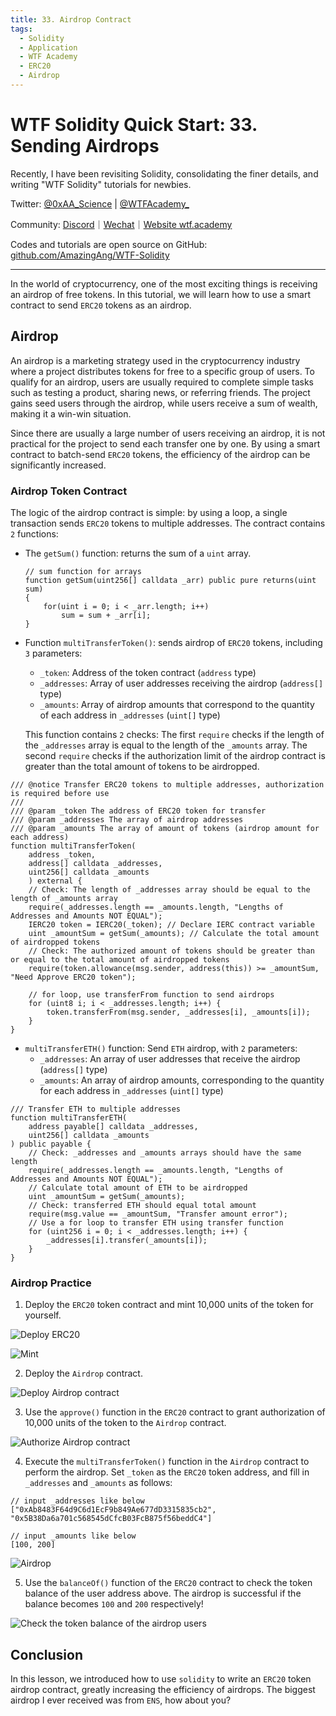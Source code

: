 ```yaml
---
title: 33. Airdrop Contract
tags:
  - Solidity
  - Application
  - WTF Academy
  - ERC20
  - Airdrop
---
```


# WTF Solidity Quick Start: 33. Sending Airdrops

Recently, I have been revisiting Solidity, consolidating the finer details, and writing "WTF Solidity" tutorials for newbies. 

Twitter: [@0xAA_Science](https://twitter.com/0xAA_Science) | [@WTFAcademy_](https://twitter.com/WTFAcademy_)

Community: [Discord](https://discord.gg/5akcruXrsk)｜[Wechat](https://docs.google.com/forms/d/e/1FAIpQLSe4KGT8Sh6sJ7hedQRuIYirOoZK_85miz3dw7vA1-YjodgJ-A/viewform?usp=sf_link)｜[Website wtf.academy](https://wtf.academy)

Codes and tutorials are open source on GitHub: [github.com/AmazingAng/WTF-Solidity](https://github.com/AmazingAng/WTF-Solidity)

-----

In the world of cryptocurrency, one of the most exciting things is receiving an airdrop of free tokens. In this tutorial, we will learn how to use a smart contract to send `ERC20` tokens as an airdrop.

## Airdrop 

An airdrop is a marketing strategy used in the cryptocurrency industry where a project distributes tokens for free to a specific group of users. To qualify for an airdrop, users are usually required to complete simple tasks such as testing a product, sharing news, or referring friends. The project gains seed users through the airdrop, while users receive a sum of wealth, making it a win-win situation.

Since there are usually a large number of users receiving an airdrop, it is not practical for the project to send each transfer one by one. By using a smart contract to batch-send `ERC20` tokens, the efficiency of the airdrop can be significantly increased.

### Airdrop Token Contract

The logic of the airdrop contract is simple: by using a loop, a single transaction sends `ERC20` tokens to multiple addresses. The contract contains `2` functions:

- The `getSum()` function: returns the sum of a `uint` array.

    ```solidity
    // sum function for arrays
    function getSum(uint256[] calldata _arr) public pure returns(uint sum)
    {
        for(uint i = 0; i < _arr.length; i++)
            sum = sum + _arr[i];
    }
    ```

- Function `multiTransferToken()`: sends airdrop of `ERC20` tokens, including `3` parameters:
   - `_token`: Address of the token contract (`address` type)
   - `_addresses`: Array of user addresses receiving the airdrop (`address[]` type)
   - `_amounts`: Array of airdrop amounts that correspond to the quantity of each address in `_addresses` (`uint[]` type)

   This function contains `2` checks: The first `require` checks if the length of the `_addresses` array is equal to the length of the `_amounts` array. The second `require` checks if the authorization limit of the airdrop contract is greater than the total amount of tokens to be airdropped.

```solidity
/// @notice Transfer ERC20 tokens to multiple addresses, authorization is required before use
///
/// @param _token The address of ERC20 token for transfer
/// @param _addresses The array of airdrop addresses
/// @param _amounts The array of amount of tokens (airdrop amount for each address)
function multiTransferToken(
    address _token,
    address[] calldata _addresses,
    uint256[] calldata _amounts
    ) external {
    // Check: The length of _addresses array should be equal to the length of _amounts array
    require(_addresses.length == _amounts.length, "Lengths of Addresses and Amounts NOT EQUAL");
    IERC20 token = IERC20(_token); // Declare IERC contract variable
    uint _amountSum = getSum(_amounts); // Calculate the total amount of airdropped tokens
    // Check: The authorized amount of tokens should be greater than or equal to the total amount of airdropped tokens
    require(token.allowance(msg.sender, address(this)) >= _amountSum, "Need Approve ERC20 token");
    
    // for loop, use transferFrom function to send airdrops
    for (uint8 i; i < _addresses.length; i++) {
        token.transferFrom(msg.sender, _addresses[i], _amounts[i]);
    }
}
```

- `multiTransferETH()` function: Send `ETH` airdrop, with `2` parameters:
    - `_addresses`: An array of user addresses that receive the airdrop (`address[]` type)
    - `_amounts`: An array of airdrop amounts, corresponding to the quantity for each address in `_addresses` (`uint[]` type)

```solidity
/// Transfer ETH to multiple addresses
function multiTransferETH(
    address payable[] calldata _addresses,
    uint256[] calldata _amounts
) public payable {
    // Check: _addresses and _amounts arrays should have the same length
    require(_addresses.length == _amounts.length, "Lengths of Addresses and Amounts NOT EQUAL");
    // Calculate total amount of ETH to be airdropped
    uint _amountSum = getSum(_amounts);
    // Check: transferred ETH should equal total amount
    require(msg.value == _amountSum, "Transfer amount error");
    // Use a for loop to transfer ETH using transfer function
    for (uint256 i = 0; i < _addresses.length; i++) {
        _addresses[i].transfer(_amounts[i]);
    }
}
```

### Airdrop Practice

1. Deploy the `ERC20` token contract and mint 10,000 units of the token for yourself.

![Deploy `ERC20`](./img/33-1.png)

![Mint](./img/33-2.png)

2. Deploy the `Airdrop` contract.

![Deploy `Airdrop` contract](./img/33-3.png)

3. Use the `approve()` function in the `ERC20` contract to grant authorization of 10,000 units of the token to the `Airdrop` contract.

![Authorize `Airdrop` contract](./img/33-4.png)

4. Execute the `multiTransferToken()` function in the `Airdrop` contract to perform the airdrop. Set `_token` as the `ERC20` token address, and fill in `_addresses` and `_amounts` as follows:

```
// input _addresses like below
["0xAb8483F64d9C6d1EcF9b849Ae677dD3315835cb2", "0x5B38Da6a701c568545dCfcB03FcB875f56beddC4"]

// input _amounts like below
[100, 200]
```

![Airdrop](./img/33-5.png)

5. Use the `balanceOf()` function of the `ERC20` contract to check the token balance of the user address above. The airdrop is successful if the balance becomes `100` and `200` respectively!

![Check the token balance of the airdrop users](./img/33-6.png)

## Conclusion

In this lesson, we introduced how to use `solidity` to write an `ERC20` token airdrop contract, greatly increasing the efficiency of airdrops. The biggest airdrop I ever received was from `ENS`, how about you?
